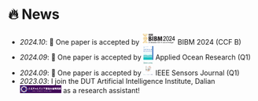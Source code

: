 # 🔥 News
- *2024.10*: 🎉 One paper is accepted by <img src='./images/BIBM.png' style='width: 5em;'> BIBM 2024 (CCF B) 
- *2024.09*: 🎉 One paper is accepted by <img src='./images/apor.png' style='width: 1.5em;'> Applied Ocean Research (Q1) 
- *2024.09*: 🎉 One paper is accepted by <img src='./images/JS.png' style='width: 1.5em;'> IEEE Sensors Journal (Q1) 
- *2023.03*: I join the DUT Artificial Intelligence Institute, Dalian <img src='./images/dutAI.png' style='width: 6em;'> as a research assistant!

